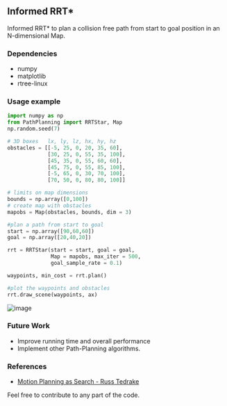 ## Informed RRT*

Informed RRT* to plan a collision free path from start to goal position in an N-dimensional Map.

### Dependencies
- numpy
- matplotlib
- rtree-linux

### Usage example
```python
import numpy as np
from PathPlanning import RRTStar, Map
np.random.seed(7)

# 3D boxes   lx, ly, lz, hx, hy, hz
obstacles = [[-5, 25, 0, 20, 35, 60],
             [30, 25, 0, 55, 35, 100],
             [45, 35, 0, 55, 60, 60],
             [45, 75, 0, 55, 85, 100],
             [-5, 65, 0, 30, 70, 100],
             [70, 50, 0, 80, 80, 100]]

# limits on map dimensions
bounds = np.array([0,100])
# create map with obstacles
mapobs = Map(obstacles, bounds, dim = 3)

#plan a path from start to goal
start = np.array([90,60,60])
goal = np.array([20,40,20])

rrt = RRTStar(start = start, goal = goal,
              Map = mapobs, max_iter = 500,
              goal_sample_rate = 0.1)

waypoints, min_cost = rrt.plan()

#plot the waypoints and obstacles
rrt.draw_scene(waypoints, ax)
```
![image](../ex.gif)

### Future Work

- Improve running time and overall performance
- Implement other Path-Planning algorithms.

### References
- [Motion Planning as Search - Russ Tedrake](http://underactuated.csail.mit.edu/planning.html#section2)

Feel free to contribute to any part of the code.
